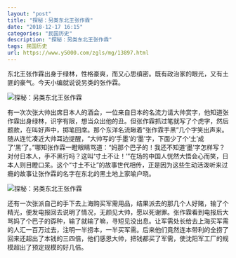 ```yaml
---
layout: "post"
title: "探秘：另类东北王张作霖"
date: "2018-12-17 16:15"
categories: "民国历史"
description: "探秘：另类东北王张作霖"
tags: 民国历史
url: https://www.y5000.com/zgls/mg/13897.html
---
```






东北王张作霖出身于绿林，性格豪爽，而又心思缜密。既有政治家的眼光，又有土匪的豪气。今天小编就说说另类的张作霖。

![探秘：另类东北王张作霖](/uploads/allimg/170217/6-1F21G01943O9.JPG)

有一次次张大帅出席日本人的酒会，一位来自日本的名流力请大帅赏字，他知道张作霖出身绿林，识字有限，想当众出他的丑。但张作霖抓过笔就写了个虎字，然后题款，在叫好声中，掷笔回席。那个东洋名流瞅着“张作霖手黑”几个字笑出声来。随从连忙凑近大帅耳边提醒，“大帅写的‘手墨’的‘墨’字，下面少了个‘土’成了‘黑’了。”哪知张作霖一瞪眼睛骂道：“妈那个巴子的！我还不知道‘墨’字怎样写？对付日本人，手不黑行吗？这叫‘寸土不让！’”在场的中国人恍然大悟会心而笑，日本人则目瞪口呆。这个“寸土不让”的故事世代相传，正是因为这些生动活泼听来过瘾的故事让张作霖的名字在东北的黑土地上家喻户晓。

![探秘：另类东北王张作霖](/uploads/allimg/170217/6-1F21G020142W.JPG)

还有一次张派自己的手下去上海购买军需用品，结果派去的那几个人好赌，输了个精光，便发电报回去说明了情况，无颜见大帅，愿以死谢罪。张作霖看到电报后大骂妈了个巴子的孬种，输了就输了嘛，寻短见没出息。让军需处长给去上海买军需的人汇一百万过去，注明一半捞本，一半买军需。后来他们竟然连本带利的全捞了回来还超出了本钱的三四倍，他们感恩大帅，把钱都买了军需，使沈阳军工厂的规模超出了预定规模的好几倍。
